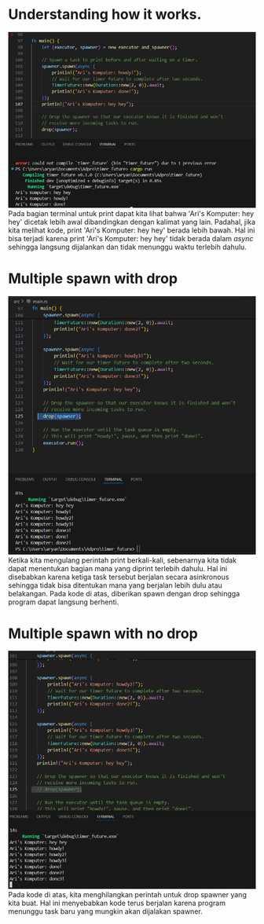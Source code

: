 # Understanding how it works.
![terminal](img.png)
Pada bagian terminal untuk print dapat kita lihat bahwa 'Ari's Komputer: hey hey' dicetak lebih awal dibandingkan dengan kalimat yang lain. Padahal, jika kita melihat kode, print 'Ari's Komputer: hey hey' berada lebih bawah. Hal ini bisa terjadi karena print 'Ari's Komputer: hey hey' tidak berada dalam _async_ sehingga langsung dijalankan dan tidak menunggu waktu terlebih dahulu.

# Multiple spawn with drop
![spawn_drop](spawn_drop.png)
Ketika kita mengulang perintah print berkali-kali, sebenarnya kita tidak dapat menentukan bagian mana yang diprint terlebih dahulu. Hal ini disebabkan karena ketiga task tersebut berjalan secara asinkronous sehingga tidak bisa ditentukan mana yang berjalan lebih dulu atau belakangan. Pada kode di atas, diberikan spawn dengan drop sehingga program dapat langsung berhenti.

# Multiple spawn with no drop
![spawn_nodrop](spawn_nodrop.png)
Pada kode di atas, kita menghilangkan perintah untuk drop spawner yang kita buat. Hal ini menyebabkan kode terus berjalan karena program menunggu task baru yang mungkin akan dijalakan spawner.

